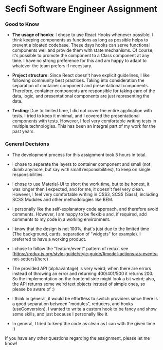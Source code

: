# Secfi Software Engineer Assignment

### Good to Know

- **The usage of hooks**: I chose to use React Hooks whenever possible. I think keeping components as functions as long as possible helps to prevent a bloated codebase. These days hooks can serve functional components well and provide them with state mechanisms. Of course, it's possible to promote the component to a Class component at any time. I have no strong preference for this and am happy to adapt to whatever the team prefers if necessary.

- **Project structure:** Since React doesn't have explicit guidelines, I like following community best practices. Taking into consideration the separation of container component and presentational components. Therefore, container components are responsible for taking care of the data, logic, and presentational components are just representing the data.
- **Testing**: Due to limited time, I did not cover the entire application with tests. I tried to keep it minimal, and I covered the presentational components with tests. However, I feel very comfortable writing tests in multiple technologies. This has been an integral part of my work for the past years.

### General Decisions

- The development process for this assignment took 5 hours in total.
- I chose to separate the layers to container component and small (not dumb anymore, but say with small responsibilities), to keep on single responsibilities.
- I chose to use Material-UI to short the work time, but to be honest, it was longer then I expected, and for me, it doesn't feel very clean. However, I feel very comfortable writing in CSS3, SCSS (Sass), including SCSS Modules and other methodologies like BEM.
- I personally like the self-explanatory code approach, and therefore avoid comments. However, I am happy to be flexible and, if required, add comments to my code in a working environment.
- I know that the design is not 100%, that's just due to the limited time (The background, cards, separation of "widgets" for example). I preferred to have a working product.
- I chose to follow the "feature/event" pattern of redux. see [https://redux.js.org/style-guide/style-guide/#model-actions-as-events-not-setters](here)

- The provided API (alphavantage) is very weird; when there are errors instead of throwing an error and returning 400/401/500 it returns 200. So the implementation on the frontend side might look a bit weird; also, the API returns some weird text objects instead of simple ones, so please be aware of :)

- I think in general, it would be effortless to switch providers since there is a good separation between "modules", reducers, and hooks (useConversion). I wanted to write a custom hook to be fancy and show some skills, and just because I personally like it.

- In general, I tried to keep the code as clean as I can with the given time :)

If you have any other questions regarding the assignment, please let me know!
